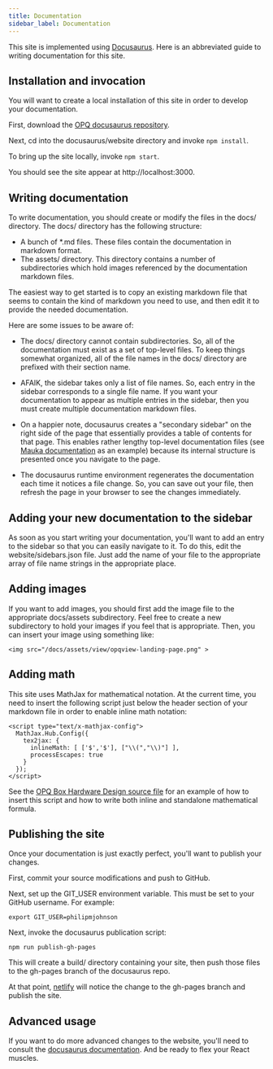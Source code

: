 ```yaml
---
title: Documentation
sidebar_label: Documentation
---
```


This site is implemented using [Docusaurus](http://docusaurus.io). Here is an abbreviated guide to writing documentation for this site.

## Installation and invocation

You will want to create a local installation of this site in order to develop your documentation. 

First, download the [OPQ docusaurus repository](https://github.com/openpowerquality/docusaurus).

Next, cd into the docusaurus/website directory and invoke `npm install`.

To bring up the site locally, invoke `npm start`.

You should see the site appear at http://localhost:3000.

## Writing documentation

To write documentation, you should create or modify the files in the docs/ directory.  The docs/ directory has the following structure:

  * A bunch of *.md files.  These files contain the documentation in markdown format.
  * The assets/ directory.  This directory contains a number of subdirectories which hold images referenced by the documentation markdown files. 
  
The easiest way to get started is to copy an existing markdown file that seems to contain the kind of markdown you need to use, and then edit it to provide the needed documentation.

Here are some issues to be aware of:
 
  * The docs/ directory cannot contain subdirectories.  So, all of the documentation must exist as a set of top-level files. To keep things somewhat organized, all of the file names in the docs/ directory are prefixed with their section name.  
  
  * AFAIK, the sidebar takes only a list of file names. So, each entry in the sidebar corresponds to a single file name. If you want your documentation to appear as multiple entries in the sidebar, then you must create multiple documentation markdown files.

  * On a happier note, docusaurus creates a "secondary sidebar" on the right side of the page that essentially provides a table of contents for that page.  This enables rather lengthy top-level documentation files (see [Mauka documentation](mauka.md) as an example) because its internal structure is presented once you navigate to the page. 

  * The docusaurus runtime environment regenerates the documentation each time it notices a file change. So, you can save out your file, then refresh the page in your browser to see the changes immediately.

## Adding your new documentation to the sidebar

As soon as you start writing your documentation, you'll want to add an entry to the sidebar so that you can easily navigate to it. To do this, edit the website/sidebars.json file. Just add the name of your file to the appropriate array of file name strings in the appropriate place. 

## Adding images

If you want to add images, you should first add the image file to the appropriate docs/assets subdirectory.  Feel free to create a new subdirectory to hold your images if you feel that is appropriate. Then, you can insert your image using something like:

```
<img src="/docs/assets/view/opqview-landing-page.png" >
```

## Adding math

This site uses MathJax for mathematical notation. At the current time, you need to insert the following script just below the header section of your markdown file in order to enable inline math notation:

```
<script type="text/x-mathjax-config">
  MathJax.Hub.Config({
    tex2jax: {
      inlineMath: [ ['$','$'], ["\\(","\\)"] ],
      processEscapes: true
    }
  });
</script>
``` 

See the [OPQ Box Hardware Design source file](https://github.com/openpowerquality/docusaurus/blob/master/docs/box-hardware-design.md) for an example of how to insert this script and how to write both inline and standalone mathematical formula.

## Publishing the site

Once your documentation is just exactly perfect, you'll want to publish your changes. 

First, commit your source modifications and push to GitHub.

Next, set up the GIT_USER environment variable.  This must be set to your GitHub username. For example:

```
export GIT_USER=philipmjohnson
```

Next, invoke the docusaurus publication script:

```
npm run publish-gh-pages
```
 
 This will create a build/ directory containing your site, then push those files to the gh-pages branch of the docusaurus repo.
 
 At that point, [netlify](http://netlify.com) will notice the change to the gh-pages branch and publish the site.
 
## Advanced usage

If you want to do more advanced changes to the website, you'll need to consult the [docusaurus documentation](https://docusaurus.io/docs/en/installation.html). And be ready to flex your React muscles. 


